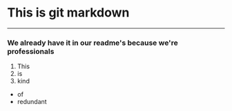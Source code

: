 # This is git markdown
- - -
### We already have it in our readme's because we're professionals
1) This
2) is
3) kind
- of
- redundant